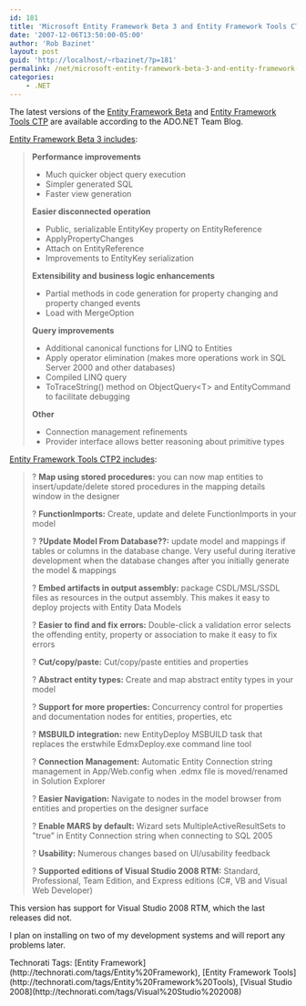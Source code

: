 ```yaml
---
id: 181
title: 'Microsoft Entity Framework Beta 3 and Entity Framework Tools CTP2 Released'
date: '2007-12-06T13:50:00-05:00'
author: 'Rob Bazinet'
layout: post
guid: 'http://localhost/~rbazinet/?p=181'
permalink: /net/microsoft-entity-framework-beta-3-and-entity-framework-tools-ctp2-released/
categories:
    - .NET
---
```


The latest versions of the [Entity Framework Beta](http://blogs.msdn.com/adonet/archive/2007/12/05/ado-net-entity-framework-beta-3-rleased.aspx) and [Entity Framework Tools CTP](http://blogs.msdn.com/adonet/archive/2007/12/05/entity-framework-beta-3-breaking-changes.aspx) are available according to the ADO.NET Team Blog.

[Entity Framework Beta 3 includes](http://blogs.msdn.com/adonet/archive/2007/12/05/ado-net-entity-framework-beta-3-rleased.aspx):

> **Performance improvements**
> 
> - Much quicker object query execution
> - Simpler generated SQL
> - Faster view generation
> 
> **Easier disconnected operation**
> 
> - Public, serializable EntityKey property on EntityReference
> - ApplyPropertyChanges
> - Attach on EntityReference
> - Improvements to EntityKey serialization
> 
> **Extensibility and business logic enhancements**
> 
> - Partial methods in code generation for property changing and property changed events
> - Load with MergeOption
> 
> **Query improvements**
> 
> - Additional canonical functions for LINQ to Entities
> - Apply operator elimination (makes more operations work in SQL Server 2000 and other databases)
> - Compiled LINQ query
> - ToTraceString() method on ObjectQuery&lt;T&gt; and EntityCommand to facilitate debugging
> 
> **Other**
> 
> - Connection management refinements
> - Provider interface allows better reasoning about primitive types

[Entity Framework Tools CTP2 includes](http://blogs.msdn.com/adonet/archive/2007/12/06/entity-designer-ctp2.aspx):

> ? **Map using stored procedures:** you can now map entities to insert/update/delete stored procedures in the mapping details window in the designer
> 
> ? **FunctionImports:** Create, update and delete FunctionImports in your model
> 
> ? **?Update Model From Database??:** update model and mappings if tables or columns in the database change. Very useful during iterative development when the database changes after you initially generate the model &amp; mappings
> 
> ? **Embed artifacts in output assembly:** package CSDL/MSL/SSDL files as resources in the output assembly. This makes it easy to deploy projects with Entity Data Models
> 
> ? **Easier to find and fix errors:** Double-click a validation error selects the offending entity, property or association to make it easy to fix errors
> 
> ? **Cut/copy/paste:** Cut/copy/paste entities and properties
> 
> ? **Abstract entity types:** Create and map abstract entity types in your model
> 
> ? **Support for more properties:** Concurrency control for properties and documentation nodes for entities, properties, etc
> 
> ? **MSBUILD integration:** new EntityDeploy MSBUILD task that replaces the erstwhile EdmxDeploy.exe command line tool
> 
> ? **Connection Management:** Automatic Entity Connection string management in App/Web.config when .edmx file is moved/renamed in Solution Explorer
> 
> ? **Easier Navigation:** Navigate to nodes in the model browser from entities and properties on the designer surface
> 
> ? **Enable MARS by default:** Wizard sets MultipleActiveResultSets to "true" in Entity Connection string when connecting to SQL 2005
> 
> ? **Usability:** Numerous changes based on UI/usability feedback
> 
> ? **Supported editions of Visual Studio 2008 RTM:** Standard, Professional, Team Edition, and Express editions (C#, VB and Visual Web Developer)

This version has support for Visual Studio 2008 RTM, which the last releases did not.

I plan on installing on two of my development systems and will report any problems later.

<div class="wlWriterSmartContent" style="display:inline;margin:0;padding:0;">Technorati Tags: [Entity Framework](http://technorati.com/tags/Entity%20Framework), [Entity Framework Tools](http://technorati.com/tags/Entity%20Framework%20Tools), [Visual Studio 2008](http://technorati.com/tags/Visual%20Studio%202008)</div>